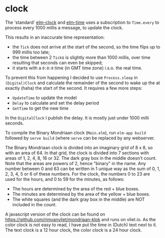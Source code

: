 # clock

The 'standard' [elm-clock](https://elm-lang.org/examples/clock) and [elm-time](https://elm-lang.org/examples/time) uses a subscription 
to `Time.every` to process every 1000 millis a message, to update the clock.

This results in an inaccurate time representation: 
- the `Tick` does not arrive at the start of the second, so the time flips up to 999 millis too late; 
- the time between 2 `Tick`s is slightly more than 1000 millis, over time resulting that seconds can even be skipped;
- it starts with a `0:0:0` time (in GMT time zone) i.s.o. the real time.

To prevent this from happening I decided to use `Process.sleep` in `(Digital)Clock` and calculate the remainder 
of the second to wake up the at exactly (haha) the start of the second. It requires a few more steps:
- `UpdateTime` to update the model
- `Delay` to calculate and set the delay period
- `GetTime` to get the new time

In the `DigitalClock` I publish the delay. It is mostly just under 1000 milli seconds.

To compile the Binary Mondriaan clock (`Main.elm`), run `elm-app build` followed by `serve build` (where `serve` can be replaced by any webserver.

The Binary Mondriaan  clock is divided into an imaginary grid of 8 x 8, so with an area of 64. In that grid, the clock is divided into 7 sections with areas of 1, 2, 4, 8, 16 or 32. The dark gray box in the middle doesn't count. Note that the areas are powers of 2, hence "binary" in the name. Any number between 0 and 63 can be written in 1 unique way as the sum of 0, 1, 2, 3, 4, 5 or 6 of these numbers. For the clock, the numbers 0 to 23 are used for the hours, and 0 to 59 for the minutes, as follows:

- The hours are determined by the area of the red + blue boxes.
- The minutes are determined by the area of the yellow + blue boxes.
- The white squares (and the dark gray box in the middle) are NOT included in the count.

A javascript version of the clock can be found on https://github.com/rimvanvliet/mondriaan-klok and runs on vliet.io. As the color clock is not easy to read, I have put the time in (Dutch) text next to it. The text clock is a 12 hour clock, the color clock is a 24 hour clock.


